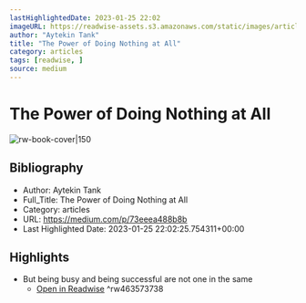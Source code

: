 ```yaml
---
lastHighlightedDate: 2023-01-25 22:02
imageURL: https://readwise-assets.s3.amazonaws.com/static/images/article3.5c705a01b476.png
author: "Aytekin Tank"
title: "The Power of Doing Nothing at All"
category: articles
tags: [readwise, ]
source: medium
---
```

# The Power of Doing Nothing at All

![rw-book-cover|150](https://readwise-assets.s3.amazonaws.com/static/images/article3.5c705a01b476.png)

## Bibliography
- Author: Aytekin Tank
- Full_Title: The Power of Doing Nothing at All
- Category: articles
- URL: https://medium.com/p/73eeea488b8b
- Last Highlighted Date: 2023-01-25 22:02:25.754311+00:00

## Highlights
- But being busy and being successful are not one in the same
    - [Open in Readwise](https://readwise.io/open/463573738)
^rw463573738


